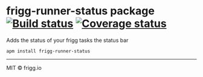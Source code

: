 # frigg-runner-status package [![Build status](https://ci.frigg.io/badges/frigg/atom-frigg-runner-status/)](https://ci.frigg.io/frigg/atom-frigg-runner-status/last/) [![Coverage status](https://ci.frigg.io/badges/coverage/frigg/atom-frigg-runner-status/)](https://ci.frigg.io/frigg/atom-frigg-runner-status/last/)

Adds the status of your frigg tasks the status bar

```
apm install frigg-runner-status
```

--------------

MIT © frigg.io
